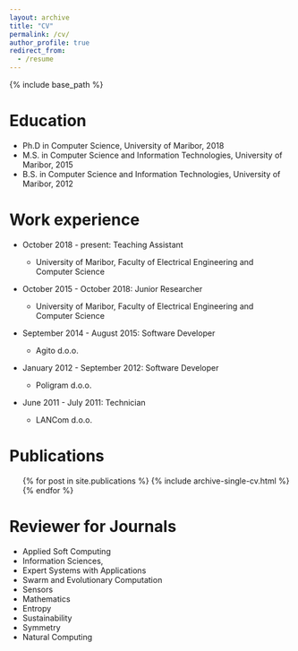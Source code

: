 ```yaml
---
layout: archive
title: "CV"
permalink: /cv/
author_profile: true
redirect_from:
  - /resume
---
```


{% include base_path %}

Education
======
* Ph.D in Computer Science, University of Maribor, 2018
* M.S. in Computer Science and Information Technologies, University of Maribor, 2015
* B.S. in Computer Science and Information Technologies, University of Maribor, 2012


Work experience
======
* October 2018 - present: Teaching Assistant
  * University of Maribor, Faculty of Electrical Engineering and Computer Science

* October 2015 - October 2018: Junior Researcher
  * University of Maribor, Faculty of Electrical Engineering and Computer Science

* September 2014 - August 2015: Software Developer
  * Agito d.o.o.

* January 2012 - September 2012: Software Developer
  * Poligram d.o.o.

* June 2011 - July 2011: Technician
  * LANCom d.o.o.

Publications
======
  <ul>{% for post in site.publications %}
    {% include archive-single-cv.html %}
  {% endfor %}</ul>
  
Reviewer for Journals
====== 
* Applied Soft Computing
* Information Sciences, 
* Expert Systems with Applications
* Swarm and Evolutionary Computation
* Sensors
* Mathematics
* Entropy
* Sustainability
* Symmetry
* Natural Computing